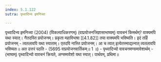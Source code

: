```yaml
---
index: 5.1.122
sutra: पृथ्वादिभ्य इमनिज्वा

---
```

पृथ्वादिभ्य इमनिज्वा (2004) (विकल्पाधिकरणम्) (वाप्रयोजनजिज्ञासाभाष्यम्) वावचनं किमर्थम्? वाक्यमपि यथा स्यात्। नैतदस्ति प्रयोजनम्। प्रकृता महाविभाषा [[4.1.82]] तया वाक्यमपि भविष्यति। इदं तर्हि प्रयोजनम् - त्वतलावपि यथा स्याताम्। एतदपि नास्ति प्रयोजनम्। आ च त्वात् इत्येतस्माद्यत्नात् त्वतलावपि भविष्यतः॥ अत उत्तरं पठति -  (5695 वाप्रयोजनवार्तिकम्॥ 1 ॥) - पृथ्वादिभ्यो वावचनमण्समावेशार्थम् - (भाष्यम्) पृथ्वादिभ्यो वावचनं क्रियते, अण्समावेशो यथा स्यात्। पार्थवम्, प्रथिमा॥